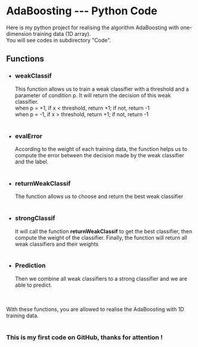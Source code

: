 # AdaBoosting --- Python Code
Here is my python project for realising the algorithm AdaBoosting with one-dimension training data (1D array).<br>
You will see codes in subdirectory "Code".
<br>
## Functions<br>
- ### weakClassif
    This function allows us to train a weak classifier with a threshold and a parameter of condition p. It will return the decision of this weak classifier.<br>
    when p = +1, if x < threshold, return +1; if not, return -1 <br>
    when p = -1, if x > threshold, return +1; if not, return -1 <br>
    <br>
- ### evalError
    According to the weight of each training data, the function helps us to compute the error between the decision made by the weak classifier and the label.<br>
    <br>
- ### returnWeakClassif
    The function allows us to choose and return the best weak classifier<br><br>
- ### strongClassif
    It will call the function **returnWeakClassif** to get the best classifier, then compute the weight of the classifier. Finally, the function will return all weak classifiers and their weights<br><br>
 - ### Prediction 
    Then we combine all weak classifiers to a strong classifier and we are able to predict. <br><br><br>
   
With these functions, you are allowed to realise the AdaBoosting with 1D training data.<br>
<br>
### This is my first code on GitHub, thanks for attention !
